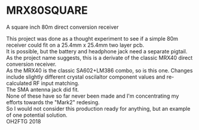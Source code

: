 # MRX80SQUARE
A square inch 80m direct conversion receiver  

This project was done as a thought experiment to see if a simple 80m receiver could fit on a 25.4mm x 25.4mm two layer pcb.  
It is possible, but the battery and headphone jack need a separate pigtail.  
As the project name suggests, this is a derivate of the classic MRX40 direct conversion receiver.  
As the MRX40 is the classic SA602+LM386 combo, so is this one. 
Changes include slightly different crystal oscilaltor component values and re-calculated RF input matching.  
The SMA antenna jack did fit.  
None of these have so far never been made and I'm concentrating my efforts towards the "Mark2" redesing.  
So I would not consider this production ready for anything, but an example of one potential solution.  
OH2FTG 2018  
 

